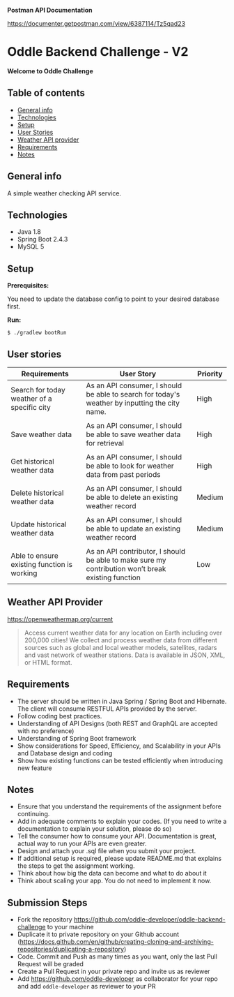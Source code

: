**Postman API Documentation**

https://documenter.getpostman.com/view/6387114/Tz5qad23

# Oddle Backend Challenge - V2

**Welcome to Oddle Challenge**

## Table of contents
* [General info](#general-info)
* [Technologies](#technologies)
* [Setup](#setup)
* [User Stories](#user-stories)
* [Weather API provider](#weather-api-provider)
* [Requirements](#requirements)
* [Notes](#notes)

## General info
A simple weather checking API service.
	
## Technologies
* Java 1.8
* Spring Boot 2.4.3
* MySQL 5

## Setup
**Prerequisites:**

You need to update the database config to point to your desired database first.

**Run:**
```
$ ./gradlew bootRun
```

## User stories

|Requirements|User Story|Priority|
|---|---|---|
|Search for today weather of a specific city|As an API consumer, I should be able to search for today's weather by inputting the city name.|High|
||||
|Save weather data|As an API consumer, I should be able to save weather data for retrieval|High|
||||
|Get historical weather data|As an API consumer,  I should be able to look for weather data from past periods|High
||||
|Delete historical weather data|As an API consumer,  I should be able to delete an existing weather record|Medium
||||
|Update historical weather data|As an API consumer, I should be able to update an existing weather record|Medium
||||
|Able to ensure existing function is working|As an API contributor, I should be able to make sure my contribution won’t break existing function|Low

## Weather API Provider

https://openweathermap.org/current
> Access current weather data for any location on Earth including over 200,000 cities! We collect and process weather data from different sources such as global and local weather models, satellites, radars and vast network of weather stations. Data is available in JSON, XML, or HTML format.

## Requirements
* The server should be written in Java Spring / Spring Boot and Hibernate. The client will consume RESTFUL APIs provided by the server.
* Follow coding best practices.
* Understanding of API Designs (both REST and GraphQL are accepted with no preference)
* Understanding  of Spring Boot framework
* Show considerations for Speed, Efficiency, and Scalability in your APIs and Database design and coding
* Show how existing functions can be tested efficiently when introducing new feature

## Notes
* Ensure that you understand the requirements of the assignment before continuing.
* Add in adequate comments to explain your codes. (If you need to write a documentation to explain your solution, please do so)
* Tell the consumer how to consume your API. Documentation is great, actual way to run your APIs are even greater.
* Design and attach your .sql file when you submit your project.
* If additional setup is required, please update README.md that explains the steps to get the assignment working.
* Think about how big the data can become and what to do about it
* Think about scaling your app. You do not need to implement it now.

## Submission Steps
* Fork the repository https://github.com/oddle-developer/oddle-backend-challenge to your machine
* Duplicate it to private repository on your Github account (https://docs.github.com/en/github/creating-cloning-and-archiving-repositories/duplicating-a-repository)
* Code. Commit and Push as many times as you want, only the last Pull Request will be graded
* Create a Pull Request in your private repo and invite us as reviewer
* Add https://github.com/oddle-developer as collaborator for your repo and add `oddle-developer` as reviewer to your PR
